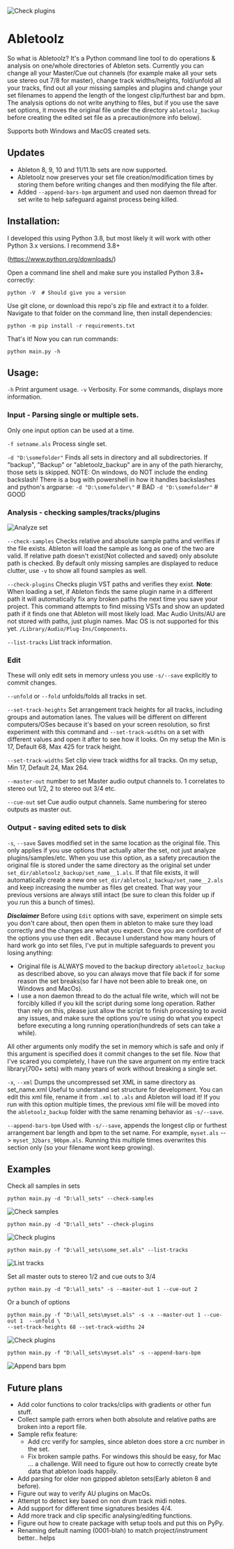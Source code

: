 ![Check plugins](/doc/new.png)
# Abletoolz

So what is Abletoolz? It's a Python command line tool to do operations & analysis on one/whole directories of Ableton
sets. Currently you can change all your Master/Cue out channels (for example make all your sets use 
stereo out 7/8 for master), change track widths/heights, fold/unfold all your tracks, find out all your missing 
samples and plugins and change your set filenames to append the length of the longest clip/furthest bar and bpm. The 
analysis options do not write anything to files, but if you use the save set options, it moves the original file 
under the directory `abletoolz_backup` before creating the edited set file as a precaution(more info below).

Supports both Windows and MacOS created sets.

## Updates
- Ableton 8, 9, 10 and 11/11.1b sets are now supported.
- Abletoolz now preserves your set file creation/modification times by storing them before writing changes and then 
modifying the file after.
- Added `--append-bars-bpm` argument and used non daemon thread for set write to help safeguard against process being 
killed.

## Installation:
I developed this using Python 3.8, but most likely it will work with other Python 3.x versions. I recommend 3.8+

(https://www.python.org/downloads/)

Open a command line shell and make sure you installed Python 3.8+ correctly:
```
python -V  # Should give you a version
```
Use git clone, or download this repo's zip file and extract it to a folder. Navigate to that folder on the command line, 
then install dependencies:
```
python -m pip install -r requirements.txt
```
That's it! Now you can run commands:
```
python main.py -h
```
## Usage:
`-h` Print argument usage.
`-v` Verbosity. For some commands, displays more information.

### Input - Parsing single or multiple sets.
Only one input option can be used at a time.

`-f setname.als` Process single set.

`-d "D:\somefolder"` Finds all sets in directory and all subdirectories. If "backup", "Backup" or "abletoolz_backup" are in any 
of the path hierarchy, those sets is skipped. NOTE: On windows, do NOT include the ending backslash! There is a bug with powershell 
in how it handles backslashes and python's argparse: 
`-d "D:\somefolder\"` # BAD
`-d "D:\somefolder"` # GOOD

### Analysis - checking samples/tracks/plugins
![Analyze set](/doc/new.png)

`--check-samples` Checks relative and absolute sample paths and verifies if the file exists. Ableton will load the 
sample as long as one of the two are valid. If relative path doesn't exist(Not collected and saved) only absolute path 
is checked. By default only missing samples are displayed to reduce clutter, use `-v` to show all found samples as well.

`--check-plugins` Checks plugin VST paths and verifies they exist. **Note**: When loading a set, if Ableton finds the 
same plugin name in a different path it will automatically fix any broken paths the next time you save your project. This 
command attempts to find missing VSTs and show an updated path if it finds one that Ableton will most likely load.
Mac Audio Units/AU are not stored with paths, just plugin names. Mac OS is not supported for this yet.
`/Library/Audio/Plug-Ins/Components`.

`--list-tracks` List track information.

### Edit
These will only edit sets in memory unless you use `-s/--save` explicitly to commit changes.

`--unfold` or `--fold` unfolds/folds all tracks in set.

`--set-track-heights`  Set arrangement track heights for all tracks, including groups and automation lanes. The values 
will be different on different computers/OSes because it's based on your screen resolution, so first experiment 
with this command and `--set-track-widths` on a set with different values and open it after to see how it looks. On my
setup the Min is 17, Default 68, Max 425 for track height.

`--set-track-widths` Set clip view track widths for all tracks. On my setup, Min 17, Default 24, Max 264. 

`--master-out` number to set Master audio output channels to. 1 correlates to stereo out 1/2, 2 to stereo out 3/4 etc.

`--cue-out` set Cue audio output channels. Same numbering for stereo outputs as master out.


### Output - saving edited sets to disk
`-s`, `--save` 
Saves modified set in the same location as the original file. This only applies if you use options that actually alter
the set, not just analyze plugins/samples/etc. When you use this option, as a safety precaution the original file is stored under the same 
directory as the original set under `set_dir/abletoolz_backup/set_name__1.als`. If that file exists, it will automatically 
create a new one `set_dir/abletoolz_backup/set_name__2.als` and keep increasing the number as files get created. That 
way your previous versions are always still intact (be sure to clean this folder up if you run this a bunch of times).

***Disclaimer*** Before using `Edit` options with save, experiment on simple sets you don't care about,
then open them in ableton to make sure they load correctly and the changes are what you expect. Once you are confident 
of the options you use then edit . Because I understand how many hours of hard work go into set files, 
I've put in multiple safeguards to prevent you losing anything:
- Original file is ALWAYS moved to the backup directory `abletoolz_backup` as described above, so you can always move that 
file back if for some reason the set breaks(so far I have not been able to break one, on Windows and MacOs).
- I use a non daemon thread to do the actual file write, which will not be forcibly killed if you kill the script 
during some long operation. Rather than rely on this, please just allow the script to finish processing to avoid any 
issues, and make sure the options you're using do what you expect before executing a long running operation(hundreds 
of sets can take a while). 

All other arguments only modify the set in memory which is safe and 
only if this argument is specified does it commit changes to the set file. Now that I've scared you completely, I have 
run the save argument on my entire track library(700+ sets) with many years of work without breaking a single set. 

`-x`, `--xml`  Dumps the uncompressed set XML in same directory as set_name.xml Useful to understand set structure for 
development. You can edit this xml file, rename it from `.xml` to  `.als` and Ableton will load it! If you run with this 
option multiple times, the previous xml file will be moved into the `abletoolz_backup` 
folder with the same renaming behavior as `-s/--save`.

`--append-bars-bpm` Used with `-s/--save`, appends the longest clip or furthest arrangement bar length and bpm to the 
set name. For example, 
`myset.als` --> `myset_32bars_90bpm.als`. Running this multiple times overwrites this section only (so your filename 
wont keep growing).


## Examples
Check all samples in sets
```
python main.py -d "D:\all_sets" --check-samples
```
![Check samples](/doc/check_samples.png)


```
python main.py -d "D:\all_sets" --check-plugins
```
![Check plugins](/doc/check_plugins.png)

```
python main.py -f "D:\all_sets\some_set.als" --list-tracks
```
![List tracks](/doc/track_list.png)

Set all master outs to stereo 1/2 and cue outs to 3/4
```
python main.py -d "D:\all_sets" -s --master-out 1 --cue-out 2
```

Or a bunch of options
```
python main.py -f "D:\all_sets\myset.als" -s -x --master-out 1 --cue-out 1  --unfold \
--set-track-heights 68 --set-track-widths 24 
```
![Check plugins](/doc/everything.png)

```
python main.py -f "D:\all_sets\myset.als" -s --append-bars-bpm
```
![Append bars bpm](/doc/append_bars_bpm.png)

## Future plans
- Add color functions to color tracks/clips with gradients or other fun stuff.
- Collect sample path errors when both absolute and relative paths are broken into a report file.
- Sample refix feature:
    - Add crc verify for samples, since ableton does store a crc number in the set.
    - Fix broken sample paths. For windows this should be easy, for Mac ... a challenge. Will need to figure out how to 
correctly create byte data that ableton loads happily.
- Add parsing for older non gzipped ableton sets(Early ableton 8 and before).
- Figure out way to verify AU plugins on MacOs.
- Attempt to detect key based on non drum track midi notes.
- Add support for different time signatures besides 4/4.
- Add more track and clip specific analysing/editing functions.
- Figure out how to create package with setup tools and put this on PyPy.
- Renaming default naming (0001-blah) to match project/instrument better.. helps 
